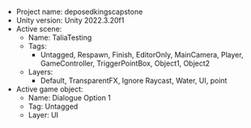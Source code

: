 <!-- UNITY CODE ASSIST INSTRUCTIONS START -->
- Project name: deposedkingscapstone
- Unity version: Unity 2022.3.20f1
- Active scene:
  - Name: TaliaTesting
  - Tags:
    - Untagged, Respawn, Finish, EditorOnly, MainCamera, Player, GameController, TriggerPointBox, Object1, Object2
  - Layers:
    - Default, TransparentFX, Ignore Raycast, Water, UI, point
- Active game object:
  - Name: Dialogue Option 1
  - Tag: Untagged
  - Layer: UI
<!-- UNITY CODE ASSIST INSTRUCTIONS END -->